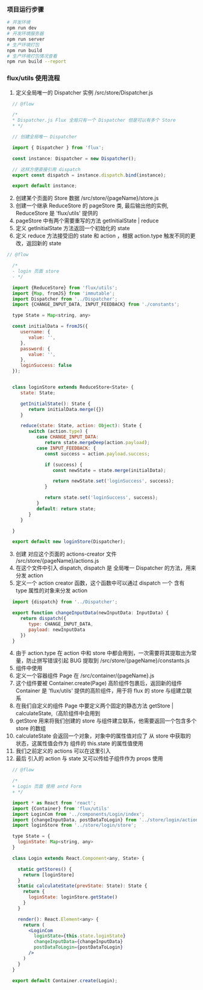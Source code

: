 ### 项目运行步骤

```bash
# 开发环境
npm run dev
# 开发环境服务器
npm run server
# 生产环境打包
npm run build
# 生产环境打包情况查看
npm run build --report
```

### flux/utils 使用流程

1. 定义全局唯一的 Dispatcher 实例 /src/store/Dispatcher.js

```jsx
  // @flow

  /*
  * Dispatcher.js Flux 全局只有一个 Dispatcher 但是可以有多个 Store
  * */

  // 创建全局唯一 Dispatcher

  import { Dispatcher } from 'flux';

  const instance: Dispatcher = new Dispatcher();

  // 这样方便直接引用 dispatch
  export const dispatch = instance.dispatch.bind(instance);

  export default instance;
```

2. 创建某个页面的 Store 数据 /src/store/{pageName}/store.js
  1. 创建一个继承 ReduceStore 的 pageStore 类, 最后输出他的实例, ReduceStore 是 'flux/utils' 提供的
  2. pageStore 中有两个需要重写的方法 getInitialState | reduce
  3. 定义 getInitialState 方法返回一个初始化的 state
  4. 定义 reduce 方法接受旧的 state 和 action ，根据 action.type 触发不同的更改，返回新的 state
  
  ```jsx
  // @flow

    /*
    - login 页面 store
    - */

    import {ReduceStore} from 'flux/utils';
    import {Map, fromJS} from 'immutable';
    import Dispatcher from '../Dispatcher';
    import {CHANGE_INPUT_DATA, INPUT_FEEDBACK} from './constants';

    type State = Map<string, any>

    const initialData = fromJS({
       username: {
          value: '',
       },
       password: {
          value: '',
       },
       loginSuccess: false
    });


    class loginStore extends ReduceStore<State> {
       state: State;

       getInitialState(): State {
          return initialData.merge({})
       }

       reduce(state: State, action: Object): State {
          switch (action.type) {
             case CHANGE_INPUT_DATA:
                return state.mergeDeep(action.payload);
             case INPUT_FEEDBACK: {
                const success = action.payload.success;

                if (success) {
                   const newState = state.merge(initialData);

                   return newState.set('loginSuccess', success);
                }

                return state.set('loginSuccess', success);
             }
             default: return state;
          }
       }

    }

    export default new loginStore(Dispatcher);
  ```

3. 创建 对应这个页面的 actions-creator 文件 /src/store/{pageName}/actions.js
  1. 在这个文件中引入 dispatch, dispatch 是 全局唯一 Dispatcher 的方法，用来分发 action
  2. 定义一个 action creator 函数，这个函数中可以通过 dispatch 一个 含有 type 属性的对象来分发 action
  
  ```jsx
    import {dispatch} from '../Dispatcher';

    export function changeInputData(newInputData: InputData) {
       return dispatch({
          type: CHANGE_INPUT_DATA,
          payload: newInputData
       })
    }
  ```

4. 由于 action.type 在 action 中和 store 中都会用到，一次需要将其提取出为常量，防止拼写错误引起 BUG 提取到 /src/store/{pageName}/constants.js
5. 组件中使用
  1. 定义一个容器组件 Page 在 /src/container/{pageName}.js
  2. 这个组件要被 Container.create(Page) 高阶组件包裹后，返回新的组件 Container 是 'flux/utils' 提供的高阶组件，用于将 flux 的 store 与组建立联系
  3. 在我们自定义的组件 Page 中要定义两个固定的静态方法 getStore | calculateState,（高阶组件中会用到
  4. getStore 用来将我们创建的 store 与组件建立联系，他需要返回一个包含多个 store 的数组
  5. calculateState 会返回一个对象，对象中的属性值对应了 从 store 中获取的 状态，这属性值会作为 组件的 this.state 的属性值使用
  6. 我们之前定义的 actions 可以在这里引入
  7. 最后 引入的 action 与 state 又可以传给子组件作为 props 使用

  ```jsx
    // @flow

    /*
    + Login 页面 使用 antd Form
    + */

    import * as React from 'react';
    import {Container} from 'flux/utils'
    import LoginCom from '../components/Login/index';
    import {changeInputData, postDataToLogin} from '../store/login/actions';
    import loginStore from '../store/login/store';

    type State = {
      loginState: Map<string, any>
    }

    class Login extends React.Component<any, State> {

      static getStores() {
        return [loginStore]
      }
      static calculateState(prevState: State): State {
        return {
          loginState: loginStore.getState()
        }
      }

      render(): React.Element<any> {
        return (
          <LoginCom
            loginState={this.state.loginState}
            changeInputData={changeInputData}
            postDataToLogin={postDataToLogin}
          />
        )
      }
    }

    export default Container.create(Login);
  ```
